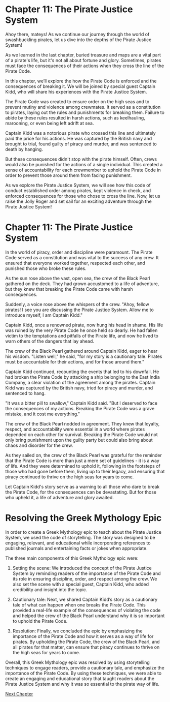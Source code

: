 # Chapter 11: The Pirate Justice System

Ahoy there, mateys! As we continue our journey through the world of swashbuckling pirates, let us dive into the depths of the Pirate Justice System! 

As we learned in the last chapter, buried treasure and maps are a vital part of a pirate's life, but it's not all about fortune and glory. Sometimes, pirates must face the consequences of their actions when they cross the line of the Pirate Code.

In this chapter, we’ll explore the how the Pirate Code is enforced and the consequences of breaking it. We will be joined by special guest Captain Kidd, who will share his experiences with the Pirate Justice System.

The Pirate Code was created to ensure order on the high seas and to prevent mutiny and violence among crewmates. It served as a constitution to pirates, laying out the rules and punishments for breaking them. Failure to abide by these rules resulted in harsh actions, such as keelhauling, marooning, or even being left adrift at sea.

Captain Kidd was a notorious pirate who crossed this line and ultimately paid the price for his actions. He was captured by the British navy and brought to trial, found guilty of piracy and murder, and was sentenced to death by hanging.

But these consequences didn't stop with the pirate himself. Often, crews would also be punished for the actions of a single individual. This created a sense of accountability for each crewmember to uphold the Pirate Code in order to prevent those around them from facing punishment.

As we explore the Pirate Justice System, we will see how this code of conduct established order among pirates, kept violence in check, and enforced consequences for those who chose to cross the line. Now, let us raise the Jolly Roger and set sail for an exciting adventure through the Pirate Justice System!
# Chapter 11: The Pirate Justice System

In the world of piracy, order and discipline were paramount. The Pirate Code served as a constitution and was vital to the success of any crew. It ensured that everyone worked together, respected each other, and punished those who broke these rules.

As the sun rose above the vast, open sea, the crew of the Black Pearl gathered on the deck. They had grown accustomed to a life of adventure, but they knew that breaking the Pirate Code came with harsh consequences.

Suddenly, a voice rose above the whispers of the crew. "Ahoy, fellow pirates! I see you are discussing the Pirate Justice System. Allow me to introduce myself, I am Captain Kidd."

Captain Kidd, once a renowned pirate, now hung his head in shame. His life was ruined by the very Pirate Code he once held so dearly. He had fallen victim to the temptations and pitfalls of the Pirate life, and now he lived to warn others of the dangers that lay ahead.

The crew of the Black Pearl gathered around Captain Kidd, eager to hear his wisdom. "Listen well," he said, "for my story is a cautionary tale. Pirates must be accountable for their actions, and for those around them."

Captain Kidd continued, recounting the events that led to his downfall. He had broken the Pirate Code by attacking a ship belonging to the East India Company, a clear violation of the agreement among the pirates. Captain Kidd was captured by the British navy, tried for piracy and murder, and sentenced to hang.

"It was a bitter pill to swallow," Captain Kidd said. "But I deserved to face the consequences of my actions. Breaking the Pirate Code was a grave mistake, and it cost me everything."

The crew of the Black Pearl nodded in agreement. They knew that loyalty, respect, and accountability were essential in a world where pirates depended on each other for survival. Breaking the Pirate Code would not only bring punishment upon the guilty party but could also bring about chaos and disorder for the crew.

As they sailed on, the crew of the Black Pearl was grateful for the reminder that the Pirate Code is more than just a mere set of guidelines - it is a way of life. And they were determined to uphold it, following in the footsteps of those who had gone before them, living up to their legacy, and ensuring that piracy continued to thrive on the high seas for years to come.

Let Captain Kidd's story serve as a warning to all those who dare to break the Pirate Code, for the consequences can be devastating. But for those who upheld it, a life of adventure and glory awaited.
# Resolving the Greek Mythology Epic

In order to create a Greek Mythology epic to teach about the Pirate Justice System, we used the code of storytelling. The story was designed to be engaging, relevant, and educational while incorporating references to published journals and entertaining facts or jokes when appropriate.

The three main components of this Greek Mythology epic were:

1. Setting the scene: We introduced the concept of the Pirate Justice System by reminding readers of the importance of the Pirate Code and its role in ensuring discipline, order, and respect among the crew. We also set the scene with a special guest, Captain Kidd, who added credibility and insight into the topic.

2. Cautionary tale: Next, we shared Captain Kidd’s story as a cautionary tale of what can happen when one breaks the Pirate Code. This provided a real-life example of the consequences of violating the code and helped the crew of the Black Pearl understand why it is so important to uphold the Pirate Code.

3. Resolution: Finally, we concluded the epic by emphasizing the importance of the Pirate Code and how it serves as a way of life for pirates. By upholding the Pirate Code, the crew of the Black Pearl, and all pirates for that matter, can ensure that piracy continues to thrive on the high seas for years to come.

Overall, this Greek Mythology epic was resolved by using storytelling techniques to engage readers, provide a cautionary tale, and emphasize the importance of the Pirate Code. By using these techniques, we were able to create an engaging and educational story that taught readers about the Pirate Justice System and why it was so essential to the pirate way of life.


[Next Chapter](12_Chapter12.md)